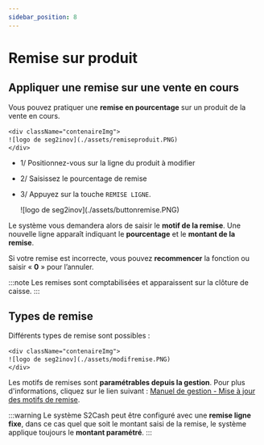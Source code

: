 ```yaml
---
sidebar_position: 8
---
```


# Remise sur produit

## Appliquer une remise sur une vente en cours

Vous pouvez pratiquer une **remise en pourcentage** sur un produit de la vente en cours.


    <div className="contenaireImg">
    ![logo de seg2inov](./assets/remiseproduit.PNG)
    </div>


- 1/  Positionnez-vous sur la ligne du produit à modifier

- 2/  Saisissez le pourcentage de remise

- 3/ Appuyez sur la touche ```REMISE LIGNE```.


    <div className="contenaireImg">
    ![logo de seg2inov](./assets/buttonremise.PNG)
    </div>

Le système vous demandera alors de saisir le **motif de la remise**.
Une nouvelle ligne apparaît indiquant le **pourcentage** et le **montant de la remise**.


Si votre remise est incorrecte, vous pouvez **recommencer** la fonction ou saisir « **0** » pour l’annuler.

:::note
Les remises sont comptabilisées et apparaissent sur la clôture de caisse.
:::

## Types de remise

Différents types de remise sont possibles :

    <div className="contenaireImg">
    ![logo de seg2inov](./assets/modifremise.PNG)
    </div>

Les motifs de remises sont **paramétrables depuis la gestion**. Pour plus d'informations, cliquez sur le lien suivant : [Manuel de gestion - Mise à jour des motifs de remise](https://aide.seg2inov.fr/docs/manuel-gestion/prix-promotions/mise-a-jour-motifs-remise). 

:::warning
Le système S2Cash peut être configuré avec une **remise ligne fixe**, dans ce cas quel que soit le montant saisi de la remise, le système applique toujours le **montant paramétré**.
:::